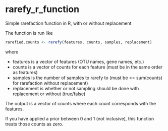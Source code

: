 # rarefy_r_function
Simple rarefaction function in R, with or without replacement

The function is run like

```R
rarefied.counts <- rarefy(features, counts, samples, replacement)
```
where

* features is a vector of features (OTU names, gene names, etc.)
* counts is a vector of counts for each feature (must be in the same order as features)
* samples is the number of samples to rarefy to (must be <= sum(counts) for rarefaction without replacement)
* replacement is whether or not sampling should be done with replacement or without (true/false)

The output is a vector of counts where each count corresponds with the features.

If you have applied a prior between 0 and 1 (not inclusive), this function treats those counts as zero.
